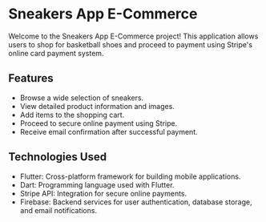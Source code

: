 # Sneakers App E-Commerce

Welcome to the Sneakers App E-Commerce project! This application allows users to shop for basketball shoes and proceed to payment using Stripe's online card payment system.

## Features

* Browse a wide selection of sneakers.
* View detailed product information and images.
* Add items to the shopping cart.
* Proceed to secure online payment using Stripe.
* Receive email confirmation after successful payment.

## Technologies Used

* Flutter: Cross-platform framework for building mobile applications.
* Dart: Programming language used with Flutter.
* Stripe API: Integration for secure online payments.
* Firebase: Backend services for user authentication, database storage, and email notifications.
